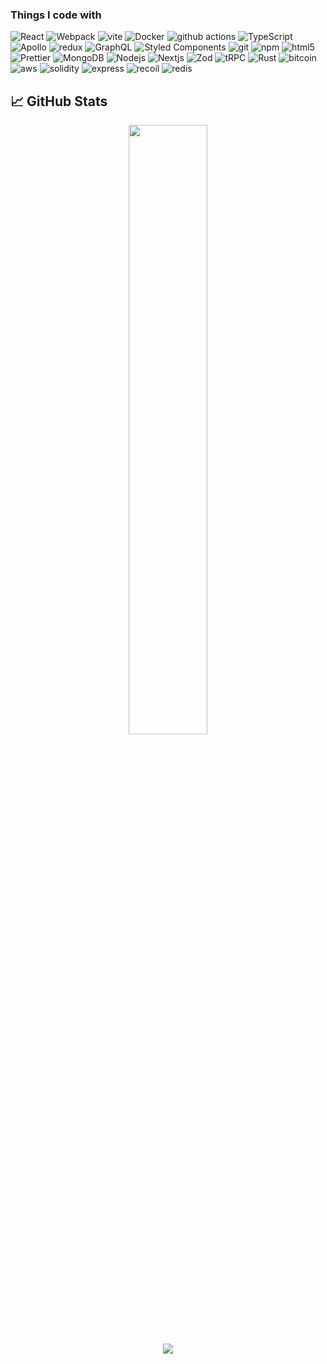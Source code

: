 <h3>Things I code with</h3>
<p>
  <img alt="React" src="https://img.shields.io/badge/-React-45b8d8?style=flat-square&logo=react&logoColor=white" />
  <img alt="Webpack" src="https://img.shields.io/badge/-Webpack-8DD6F9?style=flat-square&logo=webpack&logoColor=white" /> 
  <img alt="vite" src="https://img.shields.io/badge/Vite-646CFF.svg?style=for-the-badge&logo=Vite&logoColor=white"/>
  <img alt="Docker" src="https://img.shields.io/badge/-Docker-46a2f1?style=flat-square&logo=docker&logoColor=white" />
  <img alt="github actions" src="https://img.shields.io/badge/-Github_Actions-2088FF?style=flat-square&logo=github-actions&logoColor=white" />
  <img alt="TypeScript" src="https://img.shields.io/badge/-TypeScript-007ACC?style=flat-square&logo=typescript&logoColor=white" />
  <img alt="Apollo" src="https://img.shields.io/badge/-Apollo%20GraphQL-311C87?style=flat-square&logo=apollo-graphql&logoColor=white" />
  <img alt="redux" src="https://img.shields.io/badge/-Redux-764ABC?style=flat-square&logo=redux&logoColor=white" />
  <img alt="GraphQL" src="https://img.shields.io/badge/-GraphQL-E10098?style=flat-square&logo=graphql&logoColor=white" />
  <img alt="Styled Components" src="https://img.shields.io/badge/-Styled_Components-db7092?style=flat-square&logo=styled-components&logoColor=white" />
  <img alt="git" src="https://img.shields.io/badge/-Git-F05032?style=flat-square&logo=git&logoColor=white" />
  <img alt="npm" src="https://img.shields.io/badge/-NPM-CB3837?style=flat-square&logo=npm&logoColor=white" />
  <img alt="html5" src="https://img.shields.io/badge/-HTML5-E34F26?style=flat-square&logo=html5&logoColor=white" />
  <img alt="Prettier" src="https://img.shields.io/badge/-Prettier-F7B93E?style=flat-square&logo=prettier&logoColor=white" />
  <img alt="MongoDB" src="https://img.shields.io/badge/-MongoDB-13aa52?style=flat-square&logo=mongodb&logoColor=white" />
  <img alt="Nodejs" src="https://img.shields.io/badge/-Nodejs-43853d?style=flat-square&logo=Node.js&logoColor=white" />
  <img alt="Nextjs" src="https://img.shields.io/badge/next.js-000000?style=for-the-badge&logo=nextdotjs&logoColor=white"/>
  <img alt="Zod" src="https://img.shields.io/badge/Zod-3E67B1.svg?style=for-the-badge&logo=Zod&logoColor=white"/>
  <img alt="tRPC" src="https://img.shields.io/badge/tRPC-2596BE.svg?style=for-the-badge&logo=tRPC&logoColor=white"/>
  <img alt="Rust" src="https://img.shields.io/badge/Rust-000000.svg?style=for-the-badge&logo=Rust&logoColor=white"/>
  <img alt="bitcoin" src="https://img.shields.io/badge/Bitcoin-F7931A.svg?style=for-the-badge&logo=Bitcoin&logoColor=white"/>
  <img alt="aws" src="https://img.shields.io/badge/Amazon%20AWS-232F3E.svg?style=for-the-badge&logo=Amazon-AWS&logoColor=white"/>
  <img alt="solidity" src="https://img.shields.io/badge/Solidity-363636.svg?style=for-the-badge&logo=Solidity&logoColor=white"/>
  <img alt="express" src="https://img.shields.io/badge/Express-000000.svg?style=for-the-badge&logo=Express&logoColor=white"/>
  <img alt="recoil" src="https://img.shields.io/badge/Recoil-3578E5.svg?style=for-the-badge&logo=Recoil&logoColor=white"/>
  <img alt="redis" src="https://img.shields.io/badge/Redis-DC382D.svg?style=for-the-badge&logo=Redis&logoColor=white"/>
</p>

## &#x1f4c8; GitHub Stats
<p align="center">
  <img height="50%" width="auto" src ="https://github-readme-stats.vercel.app/api/top-langs/?username=Shourya742&layout=compact&hide_border=true&theme=darcula&bg_color=00000000&langs_count=6&hide=jupyter%20notebook,tex,css,php&exclude_repo=Pacman-AI">
  <br>
  <img src ="https://github-readme-streak-stats.herokuapp.com?user=Shourya742&theme=darcula&hide_border=true&background=FFFFFF00">
</p>
